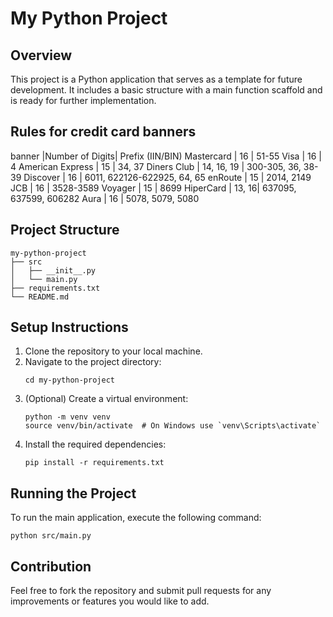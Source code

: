 # My Python Project

## Overview
This project is a Python application that serves as a template for future development. It includes a basic structure with a main function scaffold and is ready for further implementation.
## Rules for credit card banners

   banner	|Number of Digits|	Prefix (IIN/BIN)
   Mastercard |	16	| 51-55
   Visa |	16	| 4
   American Express |	15 |	34, 37
   Diners Club |	14, 16, 19 |	300-305, 36, 38-39
   Discover |	16 |	6011, 622126-622925, 64, 65
   enRoute |	15 |	2014, 2149
   JCB |	16 |	3528-3589
   Voyager |	15 |	8699
   HiperCard |	13, 16|	637095, 637599, 606282
   Aura |	16 |	5078, 5079, 5080

## Project Structure
```
my-python-project
├── src
│   ├── __init__.py
│   └── main.py
├── requirements.txt
└── README.md
```

## Setup Instructions
1. Clone the repository to your local machine.
2. Navigate to the project directory:
   ```
   cd my-python-project
   ```
3. (Optional) Create a virtual environment:
   ```
   python -m venv venv
   source venv/bin/activate  # On Windows use `venv\Scripts\activate`
   ```
4. Install the required dependencies:
   ```
   pip install -r requirements.txt
   ```

## Running the Project
To run the main application, execute the following command:
```
python src/main.py
```

## Contribution
Feel free to fork the repository and submit pull requests for any improvements or features you would like to add.